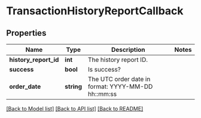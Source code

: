 # TransactionHistoryReportCallback

## Properties
Name | Type | Description | Notes
------------ | ------------- | ------------- | -------------
**history_report_id** | **int** | The history report ID. | 
**success** | **bool** | Is success? | 
**order_date** | **string** | The UTC order date in format: YYYY-MM-DD hh::mm:ss | 

[[Back to Model list]](../README.md#documentation-for-models) [[Back to API list]](../README.md#documentation-for-api-endpoints) [[Back to README]](../README.md)


